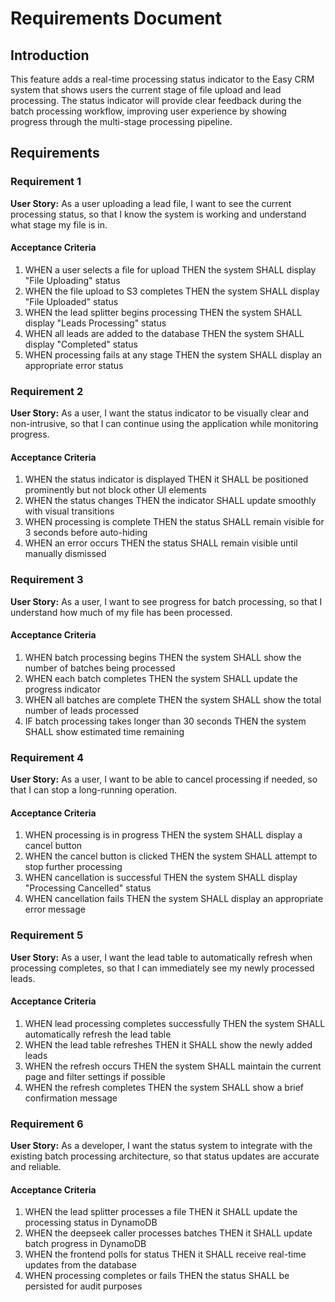# Requirements Document

## Introduction

This feature adds a real-time processing status indicator to the Easy CRM system that shows users the current stage of file upload and lead processing. The status indicator will provide clear feedback during the batch processing workflow, improving user experience by showing progress through the multi-stage processing pipeline.

## Requirements

### Requirement 1

**User Story:** As a user uploading a lead file, I want to see the current processing status, so that I know the system is working and understand what stage my file is in.

#### Acceptance Criteria

1. WHEN a user selects a file for upload THEN the system SHALL display "File Uploading" status
2. WHEN the file upload to S3 completes THEN the system SHALL display "File Uploaded" status
3. WHEN the lead splitter begins processing THEN the system SHALL display "Leads Processing" status
4. WHEN all leads are added to the database THEN the system SHALL display "Completed" status
5. WHEN processing fails at any stage THEN the system SHALL display an appropriate error status

### Requirement 2

**User Story:** As a user, I want the status indicator to be visually clear and non-intrusive, so that I can continue using the application while monitoring progress.

#### Acceptance Criteria

1. WHEN the status indicator is displayed THEN it SHALL be positioned prominently but not block other UI elements
2. WHEN the status changes THEN the indicator SHALL update smoothly with visual transitions
3. WHEN processing is complete THEN the status SHALL remain visible for 3 seconds before auto-hiding
4. WHEN an error occurs THEN the status SHALL remain visible until manually dismissed

### Requirement 3

**User Story:** As a user, I want to see progress for batch processing, so that I understand how much of my file has been processed.

#### Acceptance Criteria

1. WHEN batch processing begins THEN the system SHALL show the number of batches being processed
2. WHEN each batch completes THEN the system SHALL update the progress indicator
3. WHEN all batches are complete THEN the system SHALL show the total number of leads processed
4. IF batch processing takes longer than 30 seconds THEN the system SHALL show estimated time remaining

### Requirement 4

**User Story:** As a user, I want to be able to cancel processing if needed, so that I can stop a long-running operation.

#### Acceptance Criteria

1. WHEN processing is in progress THEN the system SHALL display a cancel button
2. WHEN the cancel button is clicked THEN the system SHALL attempt to stop further processing
3. WHEN cancellation is successful THEN the system SHALL display "Processing Cancelled" status
4. WHEN cancellation fails THEN the system SHALL display an appropriate error message

### Requirement 5

**User Story:** As a user, I want the lead table to automatically refresh when processing completes, so that I can immediately see my newly processed leads.

#### Acceptance Criteria

1. WHEN lead processing completes successfully THEN the system SHALL automatically refresh the lead table
2. WHEN the lead table refreshes THEN it SHALL show the newly added leads
3. WHEN the refresh occurs THEN the system SHALL maintain the current page and filter settings if possible
4. WHEN the refresh completes THEN the system SHALL show a brief confirmation message

### Requirement 6

**User Story:** As a developer, I want the status system to integrate with the existing batch processing architecture, so that status updates are accurate and reliable.

#### Acceptance Criteria

1. WHEN the lead splitter processes a file THEN it SHALL update the processing status in DynamoDB
2. WHEN the deepseek caller processes batches THEN it SHALL update batch progress in DynamoDB
3. WHEN the frontend polls for status THEN it SHALL receive real-time updates from the database
4. WHEN processing completes or fails THEN the status SHALL be persisted for audit purposes